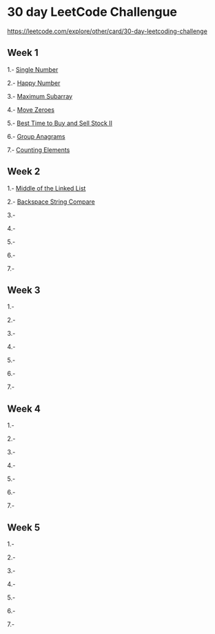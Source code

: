 # 30 day LeetCode Challengue

https://leetcode.com/explore/other/card/30-day-leetcoding-challenge


## Week 1
1.- [Single Number](https://leetcode.com/explore/featured/card/30-day-leetcoding-challenge/528/week-1/3283/)

2.- [Happy Number](https://leetcode.com/explore/challenge/card/30-day-leetcoding-challenge/528/week-1/3284/)

3.- [Maximum Subarray](https://leetcode.com/explore/featured/card/30-day-leetcoding-challenge/528/week-1/3285/)

4.- [Move Zeroes](https://leetcode.com/explore/featured/card/30-day-leetcoding-challenge/528/week-1/3286/)

5.- [Best Time to Buy and Sell Stock II](https://leetcode.com/explore/featured/card/30-day-leetcoding-challenge/528/week-1/3287/)

6.- [Group Anagrams](https://leetcode.com/explore/featured/card/30-day-leetcoding-challenge/528/week-1/3288/)

7.- [Counting Elements](https://leetcode.com/explore/featured/card/30-day-leetcoding-challenge/528/week-1/3289/)

## Week 2

1.- [Middle of the Linked List](https://leetcode.com/explore/featured/card/30-day-leetcoding-challenge/529/week-2/3290/)

2.- [Backspace String Compare](https://leetcode.com/explore/featured/card/30-day-leetcoding-challenge/529/week-2/3291/)

3.- 

4.-

5.-

6.-

7.-

## Week 3

1.-

2.-

3.-

4.-

5.-

6.-

7.-

## Week 4

1.-

2.-

3.-

4.-

5.-

6.-

7.-

## Week 5

1.-

2.-

3.-

4.-

5.-

6.-

7.-